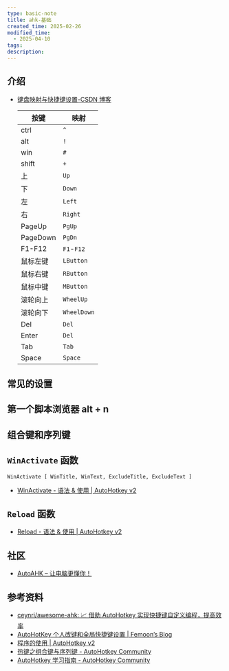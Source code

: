 ```yaml
---
type: basic-note
title: ahk-基础
created_time: 2025-02-26
modified_time:
  - 2025-04-10
tags:
description:
---
```


## 介绍

- [键盘映射与快捷键设置-CSDN 博客](https://blog.csdn.net/ivychend/article/details/80801032)

  | 按键     | 映射        |
  | -------- | ----------- |
  | ctrl     | `^`         |
  | alt      | `!`         |
  | win      | `#`         |
  | shift    | `+`         |
  | 上       | `Up`        |
  | 下       | `Down`      |
  | 左       | `Left`      |
  | 右       | `Right`     |
  | PageUp   | `PgUp`      |
  | PageDown | `PgDn`      |
  | F1-F12   | `F1`-`F12`  |
  | 鼠标左键 | `LButton`   |
  | 鼠标右键 | `RButton`   |
  | 鼠标中键 | `MButton`   |
  | 滚轮向上 | `WheelUp`   |
  | 滚轮向下 | `WheelDown` |
  | Del      | `Del`       |
  | Enter    | `Del`       |
  | Tab      | `Tab`       |
  | Space    | `Space`     |

## 常见的设置

## 第一个脚本浏览器 alt + n

## 组合键和序列键

## `WinActivate` 函数

```ahk
WinActivate [ WinTitle, WinText, ExcludeTitle, ExcludeText ]
```

- [WinActivate - 语法 & 使用 | AutoHotkey v2](https://wyagd001.github.io/v2/docs/lib/WinActivate.htm)

## `Reload` 函数

- [Reload - 语法 & 使用 | AutoHotkey v2](https://wyagd001.github.io/v2/docs/lib/Reload.htm)

## 社区

- [AutoAHK – 让电脑更懂你！](https://www.autoahk.com/)

## 参考资料

- [ceynri/awesome-ahk: 📈 借助 AutoHotkey 实现快捷键自定义编程，提高效率](https://github.com/ceynri/awesome-ahk)
- [AutoHotKey 个人改键和全局快捷键设置 | Femoon’s Blog](https://femoon.top/article/79e9d935-33d0-41e8-b4a7-aef3acf9ecdf)
- [程序的使用 | AutoHotkey v2](https://wyagd001.github.io/v2/docs/Program.htm#run)
- [热键之组合键与序列键 - AutoHotkey Community](https://www.autohotkey.com/boards/viewtopic.php?t=4287)
- [AutoHotkey 学习指南 - AutoHotkey Community](https://www.autohotkey.com/boards/viewtopic.php?t=1099)
